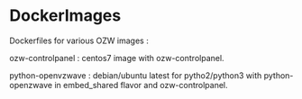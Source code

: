 # DockerImages
Dockerfiles for various OZW images :

ozw-controlpanel : centos7 image with ozw-controlpanel.

python-openvzwave : debian/ubuntu latest for pytho2/python3 with python-openzwave in embed_shared flavor and ozw-controlpanel.
